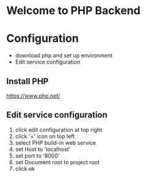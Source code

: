 # Welcome to PHP Backend


# Configuration

- download php and set up environment
- Edit service configuration

## Install PHP

https://www.php.net/

## Edit service configuration

1) click edit configuration at top right
2) click '+' icon on top left
3) select PHP build-in web service
4) set Host to 'localhost'
5) set port to '8000'
6) set Document root to project root
7) click ok